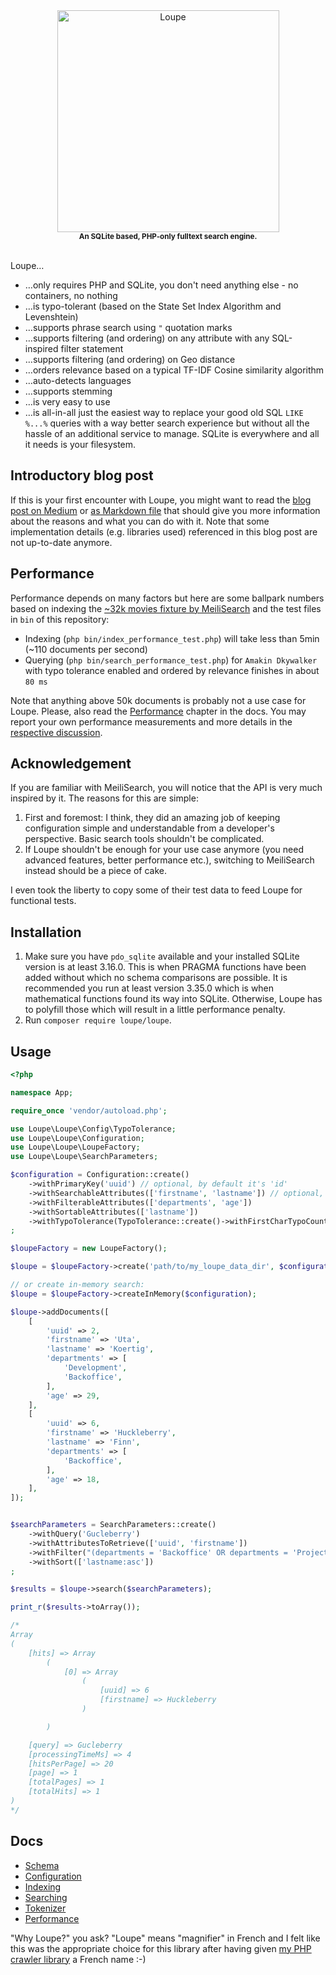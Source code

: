 <div align="center">
  <img src="./logo/logo.svg" width="355px" alt="Loupe"><br/>
  <small><b>An SQLite based, PHP-only fulltext search engine.</b></small>
</div>

<br/>

Loupe…

* …only requires PHP and SQLite, you don't need anything else - no containers, no nothing
* …is typo-tolerant (based on the State Set Index Algorithm and Levenshtein)
* …supports phrase search using `"` quotation marks
* …supports filtering (and ordering) on any attribute with any SQL-inspired filter statement
* …supports filtering (and ordering) on Geo distance
* …orders relevance based on a typical TF-IDF Cosine similarity algorithm
* …auto-detects languages
* …supports stemming
* …is very easy to use
* …is all-in-all just the easiest way to replace your good old SQL `LIKE %...%` queries with a way better search 
  experience but without all the hassle of an additional service to manage. SQLite is everywhere and all it needs is 
  your filesystem.

## Introductory blog post

If this is your first encounter with Loupe, you might want to read the [blog post on Medium][Blog_Medium] or [as 
Markdown file][Blog_Repository] that should give you more information about the reasons and what you can do with it. 
Note that some implementation details (e.g. libraries used) referenced in this blog post are not up-to-date anymore.

## Performance

Performance depends on many factors but here are some ballpark numbers based on indexing the [~32k movies fixture by 
MeiliSearch][MeiliSearch_Movies] and the test files in `bin` of this repository:

* Indexing (`php bin/index_performance_test.php`) will take less than 5min (~110 documents per second)
* Querying (`php bin/search_performance_test.php`) for `Amakin Dkywalker` with typo tolerance enabled and ordered by 
  relevance finishes in about `80 ms`

Note that anything above 50k documents is probably not a use case for Loupe. Please, also read the
[Performance](./docs/performance.md) chapter in the docs. You may report your own performance 
measurements and more details in the [respective discussion][Performance_Topic].

## Acknowledgement

If you are familiar with MeiliSearch, you will notice that the API is very much inspired by it. The
reasons for this are simple:

1. First and foremost: I think, they did an amazing job of keeping configuration simple and understandable from a 
   developer's perspective. Basic search tools shouldn't be complicated.
2. If Loupe shouldn't be enough for your use case anymore (you need advanced features, better performance etc.), 
   switching to MeiliSearch instead should be a piece of cake.

I even took the liberty to copy some of their test data to feed Loupe for functional tests.

## Installation

1. Make sure you have `pdo_sqlite` available and your installed SQLite version is at least 3.16.0. This is when 
   PRAGMA functions have been added without which no schema comparisons are possible. It is recommended you run at 
   least version 3.35.0 which is when mathematical functions found its way into SQLite. Otherwise, Loupe has to 
   polyfill those which will result in a little performance penalty.
2. Run `composer require loupe/loupe`.

## Usage

```php
<?php

namespace App;

require_once 'vendor/autoload.php';

use Loupe\Loupe\Config\TypoTolerance;
use Loupe\Loupe\Configuration;
use Loupe\Loupe\LoupeFactory;
use Loupe\Loupe\SearchParameters;

$configuration = Configuration::create()
    ->withPrimaryKey('uuid') // optional, by default it's 'id'
    ->withSearchableAttributes(['firstname', 'lastname']) // optional, by default it's ['*'] - everything is indexed
    ->withFilterableAttributes(['departments', 'age'])
    ->withSortableAttributes(['lastname'])
    ->withTypoTolerance(TypoTolerance::create()->withFirstCharTypoCountsDouble(false)) // can be further fine-tuned but is enabled by default
;

$loupeFactory = new LoupeFactory();

$loupe = $loupeFactory->create('path/to/my_loupe_data_dir', $configuration);

// or create in-memory search:
$loupe = $loupeFactory->createInMemory($configuration);

$loupe->addDocuments([
    [
        'uuid' => 2,
        'firstname' => 'Uta',
        'lastname' => 'Koertig',
        'departments' => [
            'Development',
            'Backoffice',
        ],
        'age' => 29,
    ],
    [
        'uuid' => 6,
        'firstname' => 'Huckleberry',
        'lastname' => 'Finn',
        'departments' => [
            'Backoffice',
        ],
        'age' => 18,
    ],
]);


$searchParameters = SearchParameters::create()
    ->withQuery('Gucleberry')
    ->withAttributesToRetrieve(['uuid', 'firstname'])
    ->withFilter("(departments = 'Backoffice' OR departments = 'Project Management') AND age > 17")
    ->withSort(['lastname:asc'])
;

$results = $loupe->search($searchParameters);

print_r($results->toArray());

/*
Array
(
    [hits] => Array
        (
            [0] => Array
                (
                    [uuid] => 6
                    [firstname] => Huckleberry
                )

        )

    [query] => Gucleberry
    [processingTimeMs] => 4
    [hitsPerPage] => 20
    [page] => 1
    [totalPages] => 1
    [totalHits] => 1
)
*/
```

## Docs

* [Schema](./docs/schema.md)
* [Configuration](./docs/configuration.md)
* [Indexing](./docs/indexing.md)
* [Searching](./docs/searching.md)
* [Tokenizer](./docs/tokenizer.md)
* [Performance](./docs/performance.md)

"Why Loupe?" you ask? "Loupe" means "magnifier" in French and I felt like this was the appropriate choice for this 
library after having given [my PHP crawler library][Escargot] a French name :-)

[Escargot]: https://github.com/terminal42/escargot
[Blog_Medium]: https://medium.com/@yanick.witschi/loupe-a-search-engine-with-only-php-and-sqlite-1c0d83024a71
[Blog_Repository]: ./docs/blog_post.md
[MeiliSearch_Movies]: https://www.meilisearch.com/movies.json
[Performance_Topic]: https://github.com/loupe-php/loupe/discussions/17
